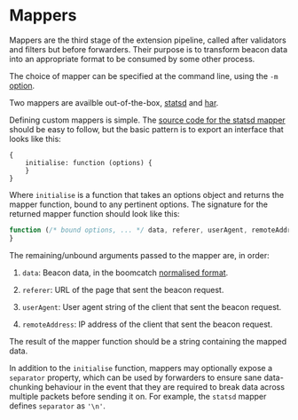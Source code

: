 # Mappers

Mappers are the third stage
of the extension pipeline,
called after validators and filters
but before forwarders.
Their purpose is to transform beacon data
into an appropriate format
to be consumed by some other process.

The choice of mapper
can be specified at the command line,
using the `-m` [option].

Two mappers are availble out-of-the-box,
[statsd] and [har].

Defining custom mappers is simple.
The [source code for the statsd mapper][src]
should be easy to follow,
but the basic pattern
is to export an interface
that looks like this:

```javscript
{
    initialise: function (options) {
    }
}
```

Where `initialise` is a function
that takes an options object
and returns the mapper function,
bound to any pertinent options.
The signature for
the returned mapper function
should look like this:

```javascript
function (/* bound options, ... */ data, referer, userAgent, remoteAddress) {
}
```

The remaining/unbound arguments
passed to the mapper
are, in order:

1. `data`:
   Beacon data,
   in the boomcatch [normalised format][format].

2. `referer`:
   URL of the page
   that sent the beacon request.

3. `userAgent`:
   User agent string of the client
   that sent the beacon request.

4. `remoteAddress`:
   IP address of the client
   that sent the beacon request.

The result of
the mapper function
should be a string
containing the mapped data.

In addition to
the `initialise` function,
mappers may optionally expose
a `separator` property,
which can be used by forwarders
to ensure sane data-chunking behaviour
in the event that
they are required
to break data
across multiple packets
before sending it on.
For example,
the `statsd` mapper
defines `separator`
as `'\n'`.

[option]: ../../README.md#from-the-command-line
[statsd]: statsd.md
[har]: har.md
[src]: ../../src/mappers/statsd.js
[format]: ../data.md

